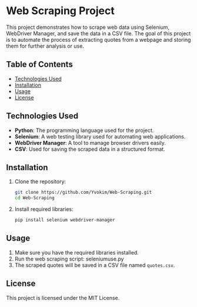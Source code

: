 
# Web Scraping Project

This project demonstrates how to scrape web data using Selenium, WebDriver Manager, and save the data in a CSV file. The goal of this project is to automate the process of extracting quotes from a webpage and storing them for further analysis or use.

## Table of Contents
- [Technologies Used](#technologies-used)
- [Installation](#installation)
- [Usage](#usage)
- [License](#license)

## Technologies Used
- **Python**: The programming language used for the project.
- **Selenium**: A web testing library used for automating web applications.
- **WebDriver Manager**: A tool to manage browser drivers easily.
- **CSV**: Used for saving the scraped data in a structured format.

## Installation
1. Clone the repository:
   ```bash
   git clone https://github.com/Yvokim/Web-Scraping.git
   cd Web-Scraping
   ```

2. Install required libraries:
   ```bash
   pip install selenium webdriver-manager
   ```

## Usage
1. Make sure you have the required libraries installed.
2. Run the web scraping script:
 seleniumuse.py
3. The scraped quotes will be saved in a CSV file named `quotes.csv`.

## License
This project is licensed under the MIT License.


